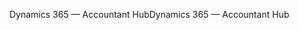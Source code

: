 <span data-ttu-id="62c24-101">Dynamics 365 — Accountant Hub</span><span class="sxs-lookup"><span data-stu-id="62c24-101">Dynamics 365 — Accountant Hub</span></span>

